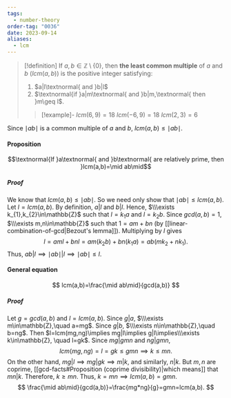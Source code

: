 ```yaml
---
tags:
  - number-theory
order-tag: "0036"
date: 2023-09-14
aliases:
  - lcm
---
```

>[!definition]
>If $a,b\in\mathbb{Z}\setminus\{0\}$, then **the least common multiple** of $a$ and $b$ ($lcm(a,b)$) is the positive integer satisfying:
>1. $a|l\textnormal{ and }b|l$
>2. $\textnormal{if }a|m\textnormal{ and }b|m,\textnormal{ then }m\geq l$.
>
>>[!example]-
>>$lcm(6,9)=18$
>>$lcm(-6,9)=18$
>>$lcm(2,3)=6$

Since $\mid ab\mid$ is a common multiple of $a$ and $b$, $lcm(a,b)\leq\mid ab\mid$.

#### Proposition
$$\textnormal{If }a\textnormal{ and }b\textnormal{ are relatively prime, then }lcm(a,b)=\mid ab\mid$$
##### Proof
We know that $lcm(a,b)\leq\mid ab\mid$. So we need only show that $\mid ab\mid\leq lcm(a,b)$. Let $l=lcm(a,b)$. By definition, $a|l$ and $b|l$. Hence, $\\\exists k_{1},k_{2}\in\mathbb{Z}$ such that $l=k_{1}a$ and $l=k_{2}b$. Since $gcd(a,b)=1$, $\\\exists m,n\in\mathbb{Z}$ such that $1=am+bn$ (by [[linear-combination-of-gcd|Bezout's lemma]]). Multiplying by $l$ gives $$l=aml+bnl=am(k_{2}b)+bn(k_{1}a)=ab(mk_{2}+nk_{1}).$$
Thus, $ab|l\implies\mid ab\mid|l\implies\mid ab\mid\leq l$.

#### General equation
$$
lcm(a,b)=\frac{\mid ab\mid}{gcd(a,b)}
$$
##### Proof
Let $g=gcd(a,b)$ and $l=lcm(a,b)$.
Since $g|a$, $\\\exists m\in\mathbb{Z},\quad a=mg$.
Since $g|b$, $\\\exists n\in\mathbb{Z},\quad b=ng$.
Then $l=lcm(mg,ng)\implies mg|l\implies g|l\implies\\\exists k\in\mathbb{Z}, \quad l=gk$.
Since $mg|gmn$ and $ng|gmn$, $$lcm(mg,ng)=l=gk\leq gmn\implies k\leq mn.$$On the other hand, $mg|l\implies mg|gk\implies m|k$, and similarly, $n|k$. But $m,n$ are coprime, [[gcd-facts#Proposition (coprime divisibility)|which means]] that $mn|k$. Therefore, $k\geq mn.$
Thus, $k=mn\implies lcm(a,b)=gmn$.
$$
\frac{\mid ab\mid}{gcd(a,b)}=\frac{mg*ng}{g}=gmn=lcm(a,b).
$$
